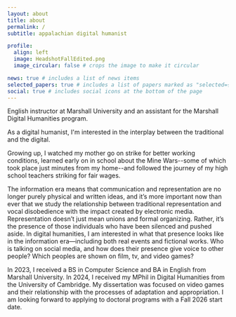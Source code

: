 ```yaml
---
layout: about
title: about
permalink: /
subtitle: appalachian digital humanist

profile:
  align: left
  image: HeadshotFallEdited.png
  image_circular: false # crops the image to make it circular

news: true # includes a list of news items
selected_papers: true # includes a list of papers marked as "selected={true}"
social: true # includes social icons at the bottom of the page
---
```

 
English instructor at Marshall University and an assistant for the Marshall Digital Humanities program.

As a digital humanist, I'm interested in the interplay between the traditional and the digital.

Growing up, I watched my mother go on strike for better working conditions, learned early on in school about the Mine Wars--some of which took place just minutes from my home--and followed the journey of my high school teachers striking for fair wages.

The information era means that communication and representation are no longer purely physical and written ideas, and it’s more important now than ever that we study the relationship between traditional representation and vocal disobedience with the impact created by electronic media. Representation doesn’t just mean unions and formal organizing. Rather, it’s the presence of those individuals who have been silenced and pushed aside. In digital humanities, I am interested in what that presence looks like in the information era—including both real events and fictional works. Who is talking on social media, and how does their presence give voice to other people? Which peoples are shown on film, tv, and video games?

In 2023, I received a BS in Computer Science and BA in English from Marshall University. In 2024, I received my MPhil in Digital Humanities from the University of Cambridge. My dissertation was focused on video games and their relationship with the processes of adaptation and appropriation. I am looking forward to applying to doctoral programs with a Fall 2026 start date.
